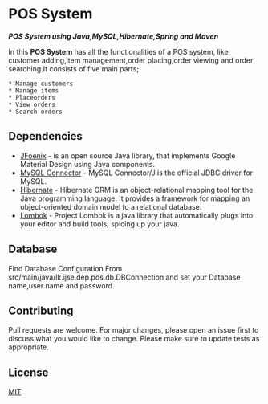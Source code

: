 # POS System

***POS System using Java,MySQL,Hibernate,Spring and Maven***

In this **POS System** has all the functionalities of a POS system, like customer adding,item management,order placing,order viewing and order searching.It consists of five main parts;

    * Manage customers
    * Manage items
    * Placeorders
    * View orders
    * Search orders

## Dependencies

* [JFoenix](https://mvnrepository.com/artifact/com.jfoenix/jfoenix) - is an open source Java library, that implements Google Material Design using Java components.
* [MySQL Connector](https://mvnrepository.com/artifact/mysql/mysql-connector-java) - MySQL Connector/J is the official JDBC driver for MySQL.
* [Hibernate](https://mvnrepository.com/artifact/org.projectlombok/lombok) - Hibernate ORM is an object-relational mapping tool for the Java programming language. It provides a framework for mapping an object-oriented domain model to a relational database.
* [Lombok](https://mvnrepository.com/artifact/org.hibernate/hibernate-core) - Project Lombok is a java library that automatically plugs into your editor and build tools, spicing up your java.

## Database

Find Database Configuration From src/main/java/lk.ijse.dep.pos.db.DBConnection and set your Database name,user name and password.

## Contributing

Pull requests are welcome. For major changes, please open an issue first to discuss what you would like to change.
Please make sure to update tests as appropriate.

## License

[MIT](https://choosealicense.com/licenses/mit/)